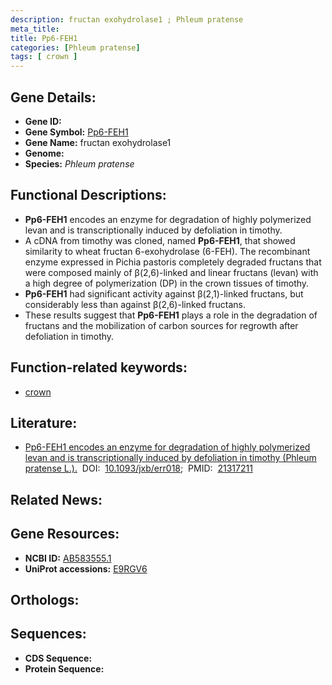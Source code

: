 ```yaml
---
description: fructan exohydrolase1 ; Phleum pratense
meta_title:
title: Pp6-FEH1
categories: [Phleum pratense]
tags: [ crown ]
---
```


## Gene Details:
- **Gene ID:** []()
- **Gene Symbol:** <u>Pp6-FEH1</u>
- **Gene Name:** fructan exohydrolase1
- **Genome:** []()
- **Species:** *Phleum pratense*

## Functional Descriptions:
   - **Pp6-FEH1** encodes an enzyme for degradation of highly polymerized levan and is transcriptionally induced by defoliation in timothy.
   - A cDNA from timothy was cloned, named **Pp6-FEH1**, that showed similarity to wheat fructan 6-exohydrolase (6-FEH). The recombinant enzyme expressed in Pichia pastoris completely degraded fructans that were composed mainly of β(2,6)-linked and linear fructans (levan) with a high degree of polymerization (DP) in the crown tissues of timothy.
   - **Pp6-FEH1** had significant activity against β(2,1)-linked fructans, but considerably less than against β(2,6)-linked fructans.
   - These results suggest that **Pp6-FEH1** plays a role in the degradation of fructans and the mobilization of carbon sources for regrowth after defoliation in timothy.

## Function-related keywords:
   - [crown](/tags/crown/)

## Literature:
   - [Pp6-FEH1 encodes an enzyme for degradation of highly polymerized levan and is transcriptionally induced by defoliation in timothy (Phleum pratense L.).](https://doi.org/10.1093/jxb/err018)&nbsp;&nbsp;DOI:&nbsp;&nbsp;[10.1093/jxb/err018](https://doi.org/10.1093/jxb/err018);&nbsp;&nbsp;PMID:&nbsp;&nbsp;[21317211](https://pubmed.ncbi.nlm.nih.gov/21317211/)

## Related News:

## Gene Resources:
- **NCBI ID:**  [AB583555.1](https://www.ncbi.nlm.nih.gov/gene/?term=AB583555.1)
- **UniProt accessions:**  [E9RGV6](https://www.uniprot.org/uniprotkb/E9RGV6/entry)

## Orthologs:

## Sequences:
- **CDS Sequence:**
- **Protein Sequence:**

